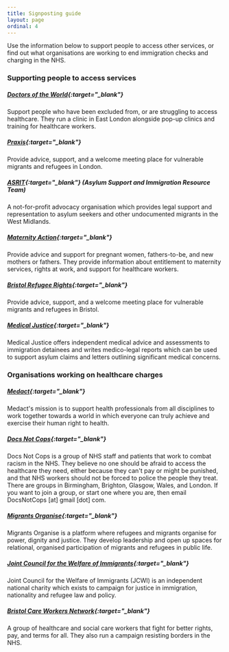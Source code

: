 ```yaml
---
title: Signposting guide
layout: page
ordinal: 4
---
```


Use the information below to support people to access other services, or find out what organisations are working to end immigration checks and charging in the NHS.

### Supporting people to access services

##### [Doctors of the World](http://www.doctorsoftheworld.org.uk/){:target="_blank"}

Support people who have been excluded from, or are struggling to access healthcare. They run a clinic in East London alongside pop-up clinics and training for healthcare workers.

##### [Praxis](http://www.praxis.org.uk/){:target="_blank"}

Provide advice, support, and a welcome meeting place for vulnerable migrants and refugees in London.

##### [ASRIT](http://asirt.org.uk/){:target="_blank"} (Asylum Support and Immigration Resource Team)

A not-for-profit advocacy organisation which provides legal support and representation to asylum seekers and other undocumented migrants in the West Midlands.

##### [Maternity Action](https://www.maternityaction.org.uk/){:target="_blank"}

Provide advice and support for pregnant women, fathers-to-be, and new mothers or fathers. They provide information about entitlement to maternity services, rights at work, and support for healthcare workers.

##### [Bristol Refugee Rights](https://www.bristolrefugeerights.org/){:target="_blank"}

Provide advice, support, and a welcome meeting place for vulnerable migrants and refugees in Bristol.

##### [Medical Justice](http://www.medicaljustice.org.uk/){:target="_blank"}

Medical Justice offers independent medical advice and assessments to immigration detainees and writes medico-legal reports which can be used to support asylum claims and letters outlining significant medical concerns.

### Organisations working on healthcare charges

##### [Medact](https://www.medact.org/){:target="_blank"}

Medact's mission is to support health professionals from all disciplines to work together towards a world in which everyone can truly achieve and exercise their human right to health.

##### [Docs Not Cops](http://www.docsnotcops.co.uk/){:target="_blank"}

Docs Not Cops is a group of NHS staff and patients that work to combat racism in the NHS. They believe no one should be afraid to access the healthcare they need, either because they can't pay or might be punished, and that NHS workers should not be forced to police the people they treat. There are groups in Birmingham, Brighton, Glasgow, Wales, and London. If you want to join a group, or start one where you are, then email DocsNotCops [at] gmail [dot] com.

##### [Migrants Organise](https://www.migrantsorganise.org/){:target="_blank"}

Migrants Organise is a platform where refugees and migrants organise for power, dignity and justice. They develop leadership and open up spaces for relational, organised participation of migrants and refugees in public life.

##### [Joint Council for the Welfare of Immigrants](http://www.jcwi.org.uk/){:target="_blank"}

Joint Council for the Welfare of Immigrants (JCWI) is an independent national charity which exists to campaign for justice in immigration, nationality and refugee law and policy.

##### [Bristol Care Workers Network](https://bristolcareworkersnetwork.org/){:target="_blank"}

A group of healthcare and social care workers that fight for better rights, pay, and terms for all. They also run a campaign resisting borders in the NHS.
